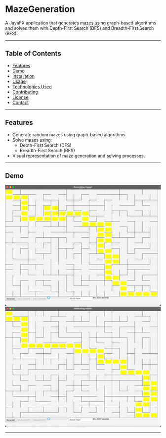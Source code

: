 # MazeGeneration

A JavaFX application that generates mazes using graph-based algorithms and solves them with Depth-First Search (DFS) and Breadth-First Search (BFS).

---

## Table of Contents

- [Features](#features)
- [Demo](#demo)
- [Installation](#installation)
- [Usage](#usage)
- [Technologies Used](#technologies-used)
- [Contributing](#contributing)
- [License](#license)
- [Contact](#contact)

---

## Features

- Generate random mazes using graph-based algorithms.
- Solve mazes using:
  - Depth-First Search (DFS)
  - Breadth-First Search (BFS)
- Visual representation of maze generation and solving processes.

---

## Demo

![MazeGeneration Demo](https://github.com/himynameismoose/MazeGeneration/blob/master/src/img/dfs_solve.png)
![MazeGeneration Demo](https://github.com/himynameismoose/MazeGeneration/blob/master/src/img/bfs_solve.png)

---
